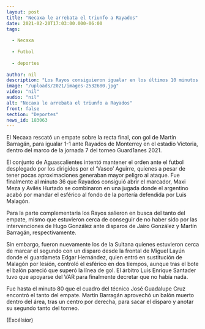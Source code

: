```yaml
---
layout: post
title: "Necaxa le arrebata el triunfo a Rayados"
date: 2021-02-20T17:03:00.000-06:00
tags:
  
  - Necaxa
  
  - Futbol
  
  - deportes
  
author: nil
description: "Los Rayos consiguieron igualar en los últimos 10 minutos del encuentro frente a Monterrey y lograron sumar un punto en el estadio Victoria"
image: "/uploads/2021/images-2532680.jpg"
video: "nil"
audio: "nil"
alt: "Necaxa le arrebata el triunfo a Rayados"
front: false
section: "Deportes"
news_id: 183063
---
```


El Necaxa rescató un empate sobre la recta final, con gol de Martín Barragán, para igualar 1-1 ante Rayados de Monterrey en el estadio Victoria, dentro del marco de la jornada 7 del torneo Guard1anes 2021.

El conjunto de Aguascalientes intentó mantener el orden ante el futbol desplegado por los dirigidos por el ‘Vasco’ Aguirre, quienes a pesar de tener pocas aproximaciones generaban mayor peligro al ataque. Fue finalmente al minuto 36 que Rayados consiguió abrir el marcador, Maxi Meza y Avilés Hurtado se combinaron en una jugada donde el argentino acabó por mandar el esférico al fondo de la portería defendida por Luis Malagón.

Para la parte complementaria los Rayos salieron en busca del tanto del empate, mismo que estuvieron cerca de conseguir de no haber sido por las intervenciones de Hugo González ante disparos de Jairo González y Martín Barragán, respectivamente.

Sin embargo, fueron nuevamente los de la Sultana quienes estuvieron cerca de marcar el segundo con un disparo desde la frontal de Miguel Layún donde el guardameta Edgar Hernández, quien entró en sustitución de Malagón por lesión, controló el esférico en dos tiempos, aunque tras el bote el balón pareció que superó la línea de gol. El árbitro Luis Enrique Santader tuvo que apoyarse del VAR para finalmente decretar que no había nada.

Fue hasta el minuto 80 que el cuadro del técnico José Guadalupe Cruz encontró el tanto del empate. Martín Barragán aprovechó un balón muerto dentro del área, tras un centro por derecha, para sacar el disparo y anotar su segundo tanto del torneo.

(Excélsior)